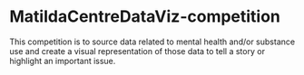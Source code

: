 # MatildaCentreDataViz-competition
This competition is to source data related to mental health and/or substance use and create a visual representation of those data to tell a story or highlight an important issue.
